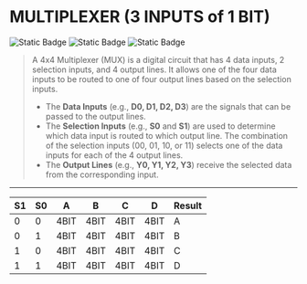 # MULTIPLEXER (3 INPUTS of 1 BIT)
![Static Badge](https://img.shields.io/badge/IN-4_BIT-green)
![Static Badge](https://img.shields.io/badge/OUT-4_BIT-green)
![Static Badge](https://img.shields.io/badge/2_SELECTORS-1_BIT-blue)

> A 4x4 Multiplexer (MUX) is a digital circuit that has 4 data inputs, 2 selection inputs, and 4 output lines. It allows one of the four data inputs to be routed to one of four output lines based on the selection inputs.
> - The **Data Inputs** (e.g., **D0, D1, D2, D3**) are the signals that can be passed to the output lines.
> - The **Selection Inputs** (e.g., **S0** and **S1**) are used to determine which data input is routed to which output line. The combination of the selection inputs (00, 01, 10, or 11) selects one of the data inputs for each of the 4 output lines.
> - The **Output Lines** (e.g., **Y0, Y1, Y2, Y3**) receive the selected data from the corresponding input.

---
<div align="center">

| **S1** | **S0** | **A** | **B** | **C** | **D** | **Result** |
|--------|--------|-------|-------|-------|-------|------------|
| 0      | 0      | 4BIT  | 4BIT  | 4BIT  | 4BIT  | A          |
| 0      | 1      | 4BIT  | 4BIT  | 4BIT  | 4BIT  | B          |
| 1      | 0      | 4BIT  | 4BIT  | 4BIT  | 4BIT  | C          |
| 1      | 1      | 4BIT  | 4BIT  | 4BIT  | 4BIT  | D          |



</div>